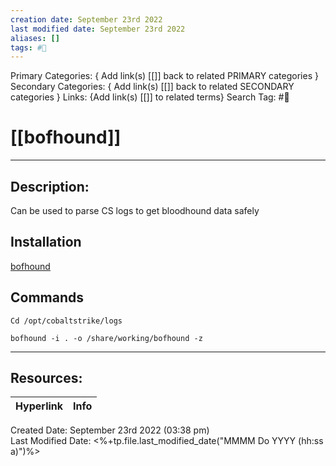 ```yaml
---
creation date: September 23rd 2022
last modified date: September 23rd 2022
aliases: []
tags: #🧰
---
```


Primary Categories: { Add link(s) [[]] back to related PRIMARY categories }
Secondary Categories:  { Add link(s) [[]] back to related SECONDARY categories }
Links: {Add link(s) [[]] to related terms}
Search Tag: #🧰  

# [[bofhound]]  
___

## Description:
Can be used to parse CS logs to get bloodhound data safely

## Installation
[bofhound](https://github.com/fortalice/bofhound)


## Commands

```
Cd /opt/cobaltstrike/logs

bofhound -i . -o /share/working/bofhound -z

```

___

## Resources:

| Hyperlink | Info |
| --------- | ---- |


Created Date: September 23rd 2022 (03:38 pm)  
Last Modified Date: <%+tp.file.last_modified_date("MMMM Do YYYY (hh:ss a)")%>
